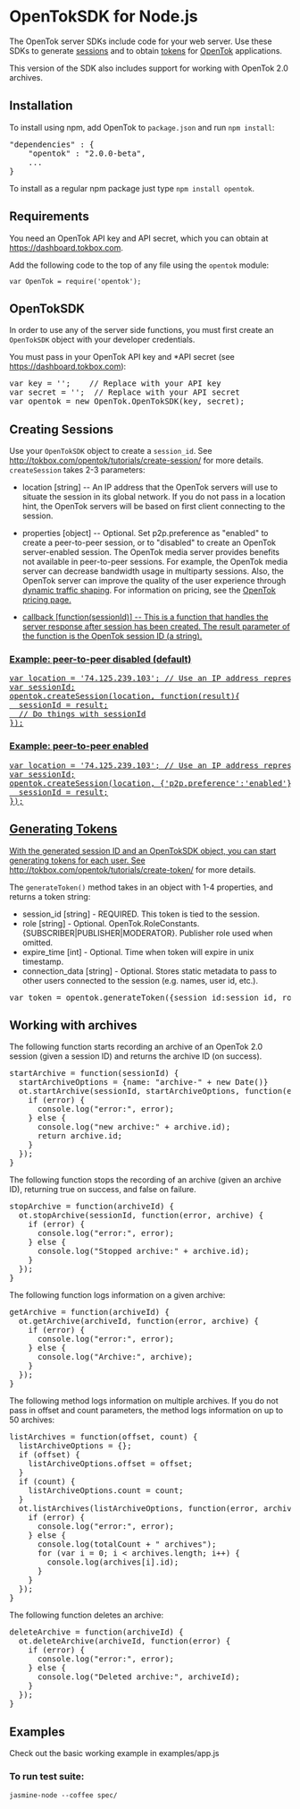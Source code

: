 # OpenTokSDK for Node.js

The OpenTok server SDKs include code for your web server. Use these SDKs to generate
[sessions](http://tokbox.com/opentok/tutorials/create-session/) and to obtain
[tokens](http://tokbox.com/opentok/tutorials/create-token/) for [OpenTok](http://www.tokbox.com/)
applications.

This version of the SDK also includes support for working with OpenTok 2.0 archives.

## Installation

To install using npm, add OpenTok to `package.json` and run `npm install`:

<pre>
"dependencies" : {  
    "opentok" : "2.0.0-beta",
    ...
} 
</pre>

To install as a regular npm package just type `npm install opentok`.

## Requirements

You need an OpenTok API key and API secret, which you can obtain at <https://dashboard.tokbox.com>.

Add the following code to the top of any file using the `opentok` module:

    var OpenTok = require('opentok');


## OpenTokSDK

In order to use any of the server side functions, you must first create an `OpenTokSDK` object with your developer credentials.  

You must pass in your OpenTok API key and *API secret (see <https://dashboard.tokbox.com>):

<pre>
var key = '';    // Replace with your API key  
var secret = '';  // Replace with your API secret  
var opentok = new OpenTok.OpenTokSDK(key, secret);
</pre>


## Creating Sessions

Use your `OpenTokSDK` object to create a `session_id`. See <http://tokbox.com/opentok/tutorials/create-session/> for more details.
`createSession` takes 2-3 parameters:  

* location [string] -- An IP address that the OpenTok servers will use to situate the session in its
global network. If you do not pass in a location hint, the OpenTok servers will be based on first
client connecting to the session.

* properties [object] -- Optional. Set p2p.preference as "enabled" to create a peer-to-peer
session, or to "disabled" to create an OpenTok server-enabled session. The OpenTok media server provides benefits not available in peer-to-peer sessions. For example, the OpenTok media server can
decrease bandwidth usage in multiparty sessions. Also, the OpenTok server can improve the quality of the user experience through [dynamic traffic shaping](http://www.tokbox.com/blog/quality-of-experience-and-traffic-shaping-the-next-step-with-mantis). For information on pricing, see the <a href="http://www.tokbox.com/pricing">OpenTok pricing page.

* callback [function(sessionId)] -- This is a function that handles the server response after session has been created. The result parameter of the function is the OpenTok session ID (a string).


### Example: peer-to-peer disabled (default)

<pre>
var location = '74.125.239.103'; // Use an IP address representative of the clients in your session.
var sessionId;
opentok.createSession(location, function(result){
  sessionId = result;
  // Do things with sessionId
});
</pre>

### Example: peer-to-peer enabled

<pre>
var location = '74.125.239.103'; // Use an IP address representative of the clients in your session.
var sessionId;
opentok.createSession(location, {'p2p.preference':'enabled'}, function(result){
  sessionId = result;
});
</pre>


## Generating Tokens

With the generated session ID and an OpenTokSDK object, you can start generating tokens for each
user. See <http://tokbox.com/opentok/tutorials/create-token/> for more details.

The `generateToken()` method takes in an object with 1-4 properties, and returns a token string:

* session_id [string] - REQUIRED. This token is tied to the session.
* role [string] - Optional. OpenTok.RoleConstants.{SUBSCRIBER|PUBLISHER|MODERATOR}. Publisher role used when omitted.
* expire_time [int] - Optional. Time when token will expire in unix timestamp.
* connection_data [string] - Optional. Stores static metadata to pass to other users connected to the session (e.g. names, user id, etc.).

<pre>
var token = opentok.generateToken({session_id:session_id, role:OpenTok.RoleConstants.PUBLISHER, connection_data:"userId:42"});
</pre>


## Working with archives

The following function starts recording an archive of an OpenTok 2.0 session (given a session ID)
and returns the archive ID (on success).

<pre>
startArchive = function(sessionId) {
  startArchiveOptions = {name: "archive-" + new Date()}
  ot.startArchive(sessionId, startArchiveOptions, function(error, archive) {
    if (error) {
      console.log("error:", error);
    } else {
      console.log("new archive:" + archive.id);
      return archive.id;
    }
  });
}
</pre>

The following function stops the recording of an archive (given an archive ID), returning
true on success, and false on failure.

<pre>
stopArchive = function(archiveId) {
  ot.stopArchive(sessionId, function(error, archive) {
    if (error) {
      console.log("error:", error);
    } else {
      console.log("Stopped archive:" + archive.id);
    }
  });
}
</pre>

The following function logs information on a given archive:

<pre>
getArchive = function(archiveId) {
  ot.getArchive(archiveId, function(error, archive) {
    if (error) {
      console.log("error:", error);
    } else {
      console.log("Archive:", archive);
    }
  });
}
</pre>

The following method logs information on multiple archives. If you do not pass in
offset and count parameters, the method logs information on up to 50 archives:

<pre>
listArchives = function(offset, count) {
  listArchiveOptions = {};
  if (offset) {
    listArchiveOptions.offset = offset;
  }
  if (count) {
    listArchiveOptions.count = count;
  }
  ot.listArchives(listArchiveOptions, function(error, archives, totalCount) {
    if (error) {
      console.log("error:", error);
    } else {
      console.log(totalCount + " archives");
      for (var i = 0; i &lt; archives.length; i++) {
        console.log(archives[i].id);
      }
    }
  });
}
</pre>

The following function deletes an archive:

<pre>
deleteArchive = function(archiveId) {
  ot.deleteArchive(archiveId, function(error) {
    if (error) {
      console.log("error:", error);
    } else {
      console.log("Deleted archive:", archiveId);
    }
  });
}
</pre>


## Examples

  Check out the basic working example in examples/app.js

### To run test suite:
    jasmine-node --coffee spec/


